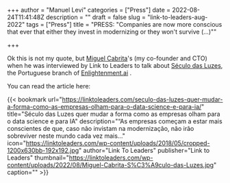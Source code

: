 +++
author = "Manuel Levi"
categories = ["Press"]
date = 2022-08-24T11:41:48Z
description = ""
draft = false
slug = "link-to-leaders-aug-2022"
tags = ["Press"]
title = "PRESS: \"Companies are now more conscious that ever that either they invest in modernizing or they won't survive (...)\""

+++




Ok this is not my quote, but [Miguel Cabrita](https://miguelcabrita.com)'s (my co-founder and CTO) when he was interviewed by Link to Leaders to talk about [Século das Luzes](https://seculodasluzes.pt), the Portuguese branch of [Enlightenment.ai](https://enlightenment.ai) .

You can read the article here:

{{< bookmark url="https://linktoleaders.com/seculo-das-luzes-quer-mudar-a-forma-como-as-empresas-olham-para-o-data-science-e-para-ia/" title="Século das Luzes quer mudar a forma como as empresas olham para o data science e para IA" description="“As empresas começam a estar mais conscientes de que, caso não invistam na modernização, não irão sobreviver neste mundo cada vez mais..." icon="https://linktoleaders.com/wp-content/uploads/2018/05/cropped-1200x630bb-192x192.jpg" author="Link To Leaders" publisher="Link to Leaders" thumbnail="https://linktoleaders.com/wp-content/uploads/2022/08/Miguel-Cabrita-S%C3%A9culo-das-Luzes.jpg" caption="" >}}



